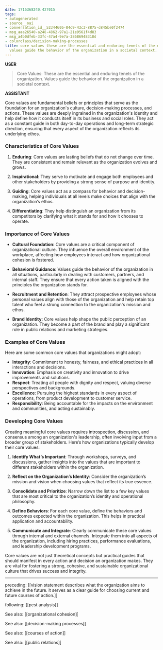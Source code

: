 ```yaml
---
date: 1715368240.427015
tags:
- autogenerated
- source__oai
- conversation_id__52344605-84c9-43c3-8875-d845be0f2474
- msg_aaa26540-a248-4862-97a1-21e9561f4d83
- msg_a4b0dfeb-33fc-47a4-9e7a-38686948318d
- colorclass/decision-making-processes
title: core values these are the essential and enduring tenets of the organization.
  values guide the behavior of the organization in a societal context.
---
```


**USER**

>Core Values: These are the essential and enduring tenets of the organization. Values guide the behavior of the organization in a societal context.


**ASSISTANT**

Core values are fundamental beliefs or principles that serve as the foundation for an organization's culture, decision-making processes, and actions. These values are deeply ingrained in the organization's identity and help define how it conducts itself in its business and social roles. They act as a constant guide in both day-to-day operations and long-term strategic direction, ensuring that every aspect of the organization reflects its underlying ethos.

### Characteristics of Core Values

1. **Enduring**: Core values are lasting beliefs that do not change over time. They are consistent and remain relevant as the organization evolves and grows.

2. **Inspirational**: They serve to motivate and engage both employees and other stakeholders by providing a strong sense of purpose and identity.

3. **Guiding**: Core values act as a compass for behavior and decision-making, helping individuals at all levels make choices that align with the organization’s ethos.

4. **Differentiating**: They help distinguish an organization from its competitors by clarifying what it stands for and how it chooses to operate.

### Importance of Core Values

- **Cultural Foundation**: Core values are a critical component of organizational culture. They influence the overall environment of the workplace, affecting how employees interact and how organizational cohesion is fostered.

- **Behavioral Guidance**: Values guide the behavior of the organization in all situations, particularly in dealing with customers, partners, and internal staff. They ensure that every action taken is aligned with the principles the organization stands for.

- **Recruitment and Retention**: They attract prospective employees whose personal values align with those of the organization and help retain top talent who feel a strong connection to the organization's mission and ethos.

- **Brand Identity**: Core values help shape the public perception of an organization. They become a part of the brand and play a significant role in public relations and marketing strategies.

### Examples of Core Values

Here are some common core values that organizations might adopt:

- **Integrity**: Commitment to honesty, fairness, and ethical practices in all interactions and decisions.
- **Innovation**: Emphasis on creativity and innovation to drive improvements and solutions.
- **Respect**: Treating all people with dignity and respect, valuing diverse perspectives and backgrounds.
- **Excellence**: Pursuing the highest standards in every aspect of operations, from product development to customer service.
- **Responsibility**: Being accountable for the impacts on the environment and communities, and acting sustainably.

### Developing Core Values

Creating meaningful core values requires introspection, discussion, and consensus among an organization's leadership, often involving input from a broader group of stakeholders. Here’s how organizations typically develop their core values:

1. **Identify What’s Important**: Through workshops, surveys, and discussions, gather insights into the values that are important to different stakeholders within the organization.

2. **Reflect on the Organization’s Identity**: Consider the organization’s mission and vision when choosing values that reflect its true essence.

3. **Consolidate and Prioritize**: Narrow down the list to a few key values that are most critical to the organization’s identity and operational philosophy.

4. **Define Behaviors**: For each core value, define the behaviors and outcomes expected within the organization. This helps in practical application and accountability.

5. **Communicate and Integrate**: Clearly communicate these core values through internal and external channels. Integrate them into all aspects of the organization, including hiring practices, performance evaluations, and leadership development programs.

Core values are not just theoretical concepts but practical guides that should manifest in every action and decision an organization makes. They are vital for fostering a strong, cohesive, and sustainable organizational culture that drives success and integrity.


---

preceding: [[vision statement describes what the organization aims to achieve in the future. it serves as a clear guide for choosing current and future courses of action.]]  


following: [[pest analysis]]

See also: [[organizational cohesion]]


See also: [[decision-making processes]]


See also: [[courses of action]]


See also: [[public relations]]